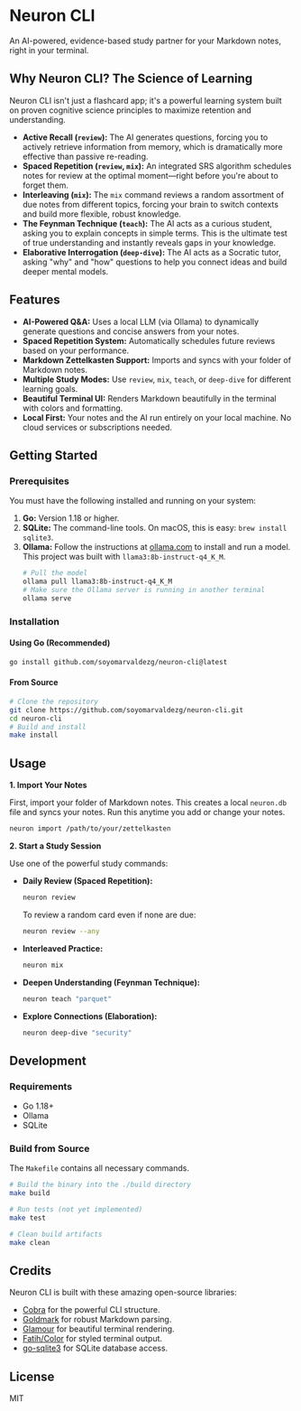 # Neuron CLI

An AI-powered, evidence-based study partner for your Markdown notes, right in your terminal.

## Why Neuron CLI? The Science of Learning

Neuron CLI isn't just a flashcard app; it's a powerful learning system built on proven cognitive science principles to maximize retention and understanding.

- **Active Recall (`review`):** The AI generates questions, forcing you to actively retrieve information from memory, which is dramatically more effective than passive re-reading.
- **Spaced Repetition (`review`, `mix`):** An integrated SRS algorithm schedules notes for review at the optimal moment—right before you're about to forget them.
- **Interleaving (`mix`):** The `mix` command reviews a random assortment of due notes from different topics, forcing your brain to switch contexts and build more flexible, robust knowledge.
- **The Feynman Technique (`teach`):** The AI acts as a curious student, asking you to explain concepts in simple terms. This is the ultimate test of true understanding and instantly reveals gaps in your knowledge.
- **Elaborative Interrogation (`deep-dive`):** The AI acts as a Socratic tutor, asking "why" and "how" questions to help you connect ideas and build deeper mental models.

## Features

- **AI-Powered Q&A:** Uses a local LLM (via Ollama) to dynamically generate questions and concise answers from your notes.
- **Spaced Repetition System:** Automatically schedules future reviews based on your performance.
- **Markdown Zettelkasten Support:** Imports and syncs with your folder of Markdown notes.
- **Multiple Study Modes:** Use `review`, `mix`, `teach`, or `deep-dive` for different learning goals.
- **Beautiful Terminal UI:** Renders Markdown beautifully in the terminal with colors and formatting.
- **Local First:** Your notes and the AI run entirely on your local machine. No cloud services or subscriptions needed.

## Getting Started

### Prerequisites

You must have the following installed and running on your system:

1.  **Go:** Version 1.18 or higher.
2.  **SQLite:** The command-line tools. On macOS, this is easy: `brew install sqlite3`.
3.  **Ollama:** Follow the instructions at [ollama.com](https://ollama.com) to install and run a model. This project was built with `llama3:8b-instruct-q4_K_M`.
    ```bash
    # Pull the model
    ollama pull llama3:8b-instruct-q4_K_M
    # Make sure the Ollama server is running in another terminal
    ollama serve
    ```

### Installation

#### Using Go (Recommended)

```bash
go install github.com/soyomarvaldezg/neuron-cli@latest
```

#### From Source

```bash
# Clone the repository
git clone https://github.com/soyomarvaldezg/neuron-cli.git
cd neuron-cli
# Build and install
make install
```

## Usage

**1. Import Your Notes**

First, import your folder of Markdown notes. This creates a local `neuron.db` file and syncs your notes. Run this anytime you add or change your notes.

```bash
neuron import /path/to/your/zettelkasten
```

**2. Start a Study Session**

Use one of the powerful study commands:

- **Daily Review (Spaced Repetition):**

  ```bash
  neuron review
  ```

  To review a random card even if none are due:

  ```bash
  neuron review --any
  ```

- **Interleaved Practice:**

  ```bash
  neuron mix
  ```

- **Deepen Understanding (Feynman Technique):**

  ```bash
  neuron teach "parquet"
  ```

- **Explore Connections (Elaboration):**
  ```bash
  neuron deep-dive "security"
  ```

## Development

### Requirements

- Go 1.18+
- Ollama
- SQLite

### Build from Source

The `Makefile` contains all necessary commands.

```bash
# Build the binary into the ./build directory
make build

# Run tests (not yet implemented)
make test

# Clean build artifacts
make clean
```

## Credits

Neuron CLI is built with these amazing open-source libraries:

- [Cobra](https://github.com/spf13/cobra) for the powerful CLI structure.
- [Goldmark](https://github.com/yuin/goldmark) for robust Markdown parsing.
- [Glamour](https://github.com/charmbracelet/glamour) for beautiful terminal rendering.
- [Fatih/Color](https://github.com/fatih/color) for styled terminal output.
- [go-sqlite3](https://github.com/mattn/go-sqlite3) for SQLite database access.

## License

MIT
